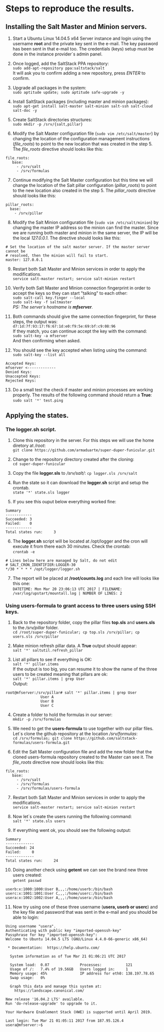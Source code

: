 # Steps to reproduce the results.

## Installing the Salt Master and Minion servers.

1. Start a Ubuntu Linux 14.04.5 x64 Server instance and login using the username **root** and the private key sent in the e-mail. The key password has been sent in that e-mail too. The credentials (keys) setup must be done in the instance provider´s admin panel.

2. Once logged, add the SaltStack PPA repository:<br>
`sudo add-apt-repository ppa:saltstack/salt`<br>
It will ask you to confirm adding a new repository, press *ENTER* to confirm.

3. Upgrade all packages in the system:<br>
`sudo aptitude update; sudo aptitude safe-upgrade -y`

4. Install SaltStack packages (including master and minion packages):<br>
`sudo apt-get install salt-master salt-minion salt-ssh salt-cloud salt-doc -y`

5. Create SaltStack directories structures:<br>
`sudo mkdir -p /srv/{salt,pillar}`<br>

6. Modify the Salt Master configuration file (`sudo vim /etc/salt/master`) by changing the location of the configuration management instructions (*file_roots*) to point to the new location that was created in the step 5. The *file_roots* directive should looks like this:<br>
```
file_roots:
   base:
     - /srv/salt
     - /srv/formulas
```

7. Continue modifying the Salt Master configuration but this time we will change the location of the Salt pillar configuration (*pillar_roots*) to point to the new location also created in the step 5. The *pillar_roots* directive should looks like this:<br>
```
pillar_roots:
  base:
    - /srv/pillar
````

8. Modify the Salt Minion configuration file (`sudo vim /etc/salt/minion`) by changing the master IP address so the minion can find the master. Since we are running both master and minion in the same server, the IP will be the local *127.0.0.1*. The directive should looks like this:<br>
```
# Set the location of the salt master server. If the master server cannot be
# resolved, then the minion will fail to start.
master: 127.0.0.1
```

9. Restart both Salt Master and Minion services in order to apply the modifications.<br>
`service salt-master restart; service salt-minion restart`

10. Verify both Salt Master and Minion connection fingerprint in order to accept the keys so they can start "talking" to each other:<br>
`sudo salt-call key.finger --local`<br>
`sudo salt-key -f saltmaster`<br>
*PS: The server´s hostname is **mfserver**.*<br>

11. Both commands should give the same connection fingerprint, for these steps, the output was:<br>
`d7:1d:7f:93:17:f6:67:1d:e0:f9:5e:69:bf:c9:08:96`<br>
If they match, you can continue accept the key with the command:<br>
`sudo salt-key -a mfserver`<br>
And then confirming when asked.

12. You should see the key accepted when listing using the command:<br>
`sudo salt-key --list all`<br>
```
Accepted Keys:
mfserver <-------------
Denied Keys:
Unaccepted Keys:
Rejected Keys:
```

13. Do a small test the check if master and minion processes are working properly. The results of the following command should return a **True**:<br>
`sudo salt '*' test.ping`

## Applying the states.

### The logger.sh script.

1. Clone this repository in the server. For this steps we will use the home diretory at */root*:<br>
`git clone https://github.com/armaduarte/super-duper-funicular.git`<br>

2. Change to the repository directory created after the cloning:<br>
`cd super-duper-funicular`

3. Copy the file **logger.sls** to */srv/salt/*:
`cp logger.sls /srv/salt`

4. Run the state so it can download the **logger.sh** script and setup the crontab.<br>
`state '*' state.sls logger`<br>

5. If you see this ouput below everything worked fine:<br>
```
Summary
------------
Succeeded: 3
Failed:    0
------------
Total states run:     3
```

6. The **logger.sh** script will be located at /opt/logger and the cron will execute it from there each 30 minutes. Check the crontab:<br>
`crontab -e`<br>
```
# Lines below here are managed by Salt, do not edit
# SALT_CRON_IDENTIFIER:LOGGER-30
*/30 * * * * /opt/logger/logger.sh
```

7. The report will be placed at **/root/counts.log** and each line will looks like this one:<br>
`DATETIME: Mon Mar 20 23:06:13 UTC 2017 | FILENAME: /var/log/upstart/mountall.log | NUMBER OF LINES: 2`

### Using users-formula to grant access to three users using SSH keys.

1. Back to the repository folder, copy the pillar files **top.sls** and **users.sls** to the */srv/pillar* folder.<br>
`cd /root/super-duper-funicular; cp top.sls /srv/pillar; cp users.sls /srv/pillar`

2. Make minion refresh pillar data. A **True** output should appear:<br>
`salt '*' saltutil.refresh_pillar`

3. List all pillars to see if everything is OK:<br>
`salt '*' pillar.items`<br>
If the output is too big, you can resume it to show the name of the three users to be created meaning that pillars are ok:<br>
`salt '*' pillar.items | grep User`<br>
Output:<br>
```
root@mfserver:/srv/pillar# salt '*' pillar.items | grep User
                User A
                User B
                User C
```

4. Create a folder to hold the formulas in our server:<br>
`mkdir -p /srv/formulas`

5. We need to get the **users-formula** to use together with our pillar files. Let´s clone the github repository at the location */srv/formulas*:<br>
`cd /srv/formulas; git clone https://github.com/saltstack-formulas/users-formula.git`

6. Edit the Salt Master configuration file and add the new folder that the cloned users-formula repository created to the Master can see it. The *file_roots* directive now should looks like this:<br>
```
file_roots:
   base:
     - /srv/salt
     - /srv/formulas
     - /srv/formulas/users-formula
```
7. Restart both Salt Master and Minion services in order to apply the modifications.<br>
`service salt-master restart; service salt-minion restart`

8. Now let´s create the users running the following command:<br>
`salt '*' state.sls users`

9. If everything went ok, you should see the following output:<br>
```
Summary
-------------
Succeeded: 24
Failed:     0
-------------
Total states run:     24
```

10. Doing another check using **getent** we can see the brand new three users created:<br>
`getent passwd`<br>
```
userb:x:1000:1000:User B,,,:/home/userb:/bin/bash
userc:x:1001:1001:User C,,,:/home/userc:/bin/bash
usera:x:1002:1002:User A,,,:/home/usera:/bin/bash
```

11. Now try using one of these three username (**usera, userb or userc**) and the key file and password that was sent in the e-mail and you should be able to login:<br>
```
Using username "usera".
Authenticating with public key "imported-openssh-key"
Passphrase for key "imported-openssh-key":
Welcome to Ubuntu 14.04.5 LTS (GNU/Linux 4.4.0-66-generic x86_64)

 * Documentation:  https://help.ubuntu.com/

  System information as of Tue Mar 21 01:06:21 UTC 2017

  System load:  0.07              Processes:           121
  Usage of /:   7.4% of 19.56GB   Users logged in:     1
  Memory usage: 45%               IP address for eth0: 138.197.78.65
  Swap usage:   0%

  Graph this data and manage this system at:
    https://landscape.canonical.com/

New release '16.04.2 LTS' available.
Run 'do-release-upgrade' to upgrade to it.

Your Hardware Enablement Stack (HWE) is supported until April 2019.

Last login: Tue Mar 21 01:05:11 2017 from 187.95.126.4
usera@mfserver:~$
```
